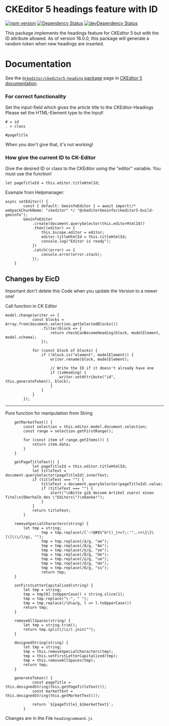 CKEditor 5 headings feature with ID
========================================

[![npm version](https://badge.fury.io/js/%40ckeditor%2Fckeditor5-heading.svg)](https://www.npmjs.com/package/@ckeditor/ckeditor5-heading)
[![Dependency Status](https://david-dm.org/ckeditor/ckeditor5-heading/status.svg)](https://david-dm.org/ckeditor/ckeditor5-heading)
[![devDependency Status](https://david-dm.org/ckeditor/ckeditor5-heading/dev-status.svg)](https://david-dm.org/ckeditor/ckeditor5-heading?type=dev)

This package implements the headings feature for CKEditor 5 but with the ID attribute allowed. As of version 16.0.0, this package will generate a random token when new headings are inserted.

# Documentation

See the [`@ckeditor/ckeditor5-heading` package](https://ckeditor.com/docs/ckeditor5/latest/api/heading.html) page in [CKEditor 5 documentation](https://ckeditor.com/docs/ckeditor5/latest/).

### For correct functionality

Set the input-field which gives the article title to the CKEditor-Headings
Please set the HTML-Element type to the Input! 
````````
# = id
. = class
````````
`````
#pageTitle
`````
When you don't give that, it's not working!

### How give the current ID to CK-Editor
Give the desired ID or class to the CKEditor using the "editor" variable.
You must use the function!

````````
let pageTitleId = this.editor.titleHtmlId;
````````

Example from Helpmanager:
````````
async setEditor() {
        const { default: GeoinfoEditor } = await import(/* webpackChunkName: "ckeditor" */ "@ckeditorGeoinfo/ckeditor5-build-geoinfo");
        GeoinfoEditor
            .create(document.querySelector(this.editorHtmlId))
            .then((editor) => {
                this.$scope.editor = editor;
                editor.titleHtmlId = this.titleHtmlId;
                console.log("Editor is ready");
            })
            .catch((error) => {
                console.error(error.stack);
            });
    }
````````


## Changes by EicD

Important don't delete this Code when you update the Version to a newer one!

Call function in CK Editor
````````
model.change(writer => {
			const blocks = Array.from(document.selection.getSelectedBlocks())
				.filter(block => {
					return checkCanBecomeHeading(block, modelElement, model.schema);
				});

			for (const block of blocks) {
				if (!block.is("element", modelElement)) {
					writer.rename(block, modelElement);

					// Write the ID if it doesn't already have one
					if (isHeading) {
						writer.setAttribute("id", this.generateToken(), block);
					}
				}
			}
		});
````````

----------------------------------------------------

Pure function for manipulation from String
````````
    getMarketText() {
		const selection = this.editor.model.document.selection;
		const range = selection.getFirstRange();

		for (const item of range.getItems()) {
			return item.data;
		}
	}

	getPageTitleText() {
            let pageTitleId = this.editor.titleHtmlId;
            let titleText = document.querySelector(pageTitleId).innerText;
            if (titleText === "") {
                titleText = document.querySelector(pageTitleId).value;
                if (titleText === "") {
                    alert("\nBitte gib deinem Artikel zuerst einen Titel\n(Oberhalb des \"Editors\")\nDanke!");
                }
            }
            return titleText;
    	}

	removeSpecialCharacters(string) {
		let tmp = string;
                tmp = tmp.replace(/[`~!@#$%^&*()_|+=?;:'",.<>\{\}\[\]\\\/]/gi, "");
                tmp = tmp.replace(/ä/g, "ae");
                tmp = tmp.replace(/Ä/g, "Ae");
                tmp = tmp.replace(/ö/g, "oe");
                tmp = tmp.replace(/Ö/g, "Oe");
                tmp = tmp.replace(/ü/g, "ue");
                tmp = tmp.replace(/Ü/g, "Ue");
                tmp = tmp.replace(/ß/g, "ss");
        		return tmp;
	}

	setFirstLetterCapitalized(string) {
		let tmp = string;
		tmp = tmp[0].toUpperCase() + string.slice(1);
        tmp = tmp.replace("\-", " ");
		tmp = tmp.replace(/\b\w/g, l => l.toUpperCase())
		return tmp;
	}

	removeAllSpaces(string) {
		let tmp = string.trim();
		return tmp.split(/\s/).join("");
	}

	designedString(string) {
		let tmp = string;
		tmp = this.removeSpecialCharacters(tmp);
		tmp = this.setFirstLetterCapitalized(tmp);
		tmp = this.removeAllSpaces(tmp);
		return tmp;
	}

	generateToken() {
    		const pageTitle = this.designedString(this.getPageTitleText());
    		const marketText = this.designedString(this.getMarketText());
    
    		return `${pageTitle}_${marketText}`;
    	}
````````

Changes are in the File ````headingcommand.js````
